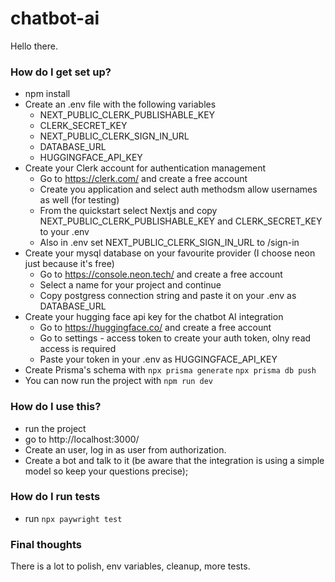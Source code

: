 # chatbot-ai

Hello there.

### How do I get set up? ###
* npm install
* Create an .env file with the following variables
  - NEXT_PUBLIC_CLERK_PUBLISHABLE_KEY
  - CLERK_SECRET_KEY
  - NEXT_PUBLIC_CLERK_SIGN_IN_URL
  - DATABASE_URL
  - HUGGINGFACE_API_KEY
* Create your Clerk account for authentication management
  - Go to https://clerk.com/ and create a free account
  - Create you application and select auth methodsm allow usernames as well (for testing)
  - From the quickstart select Nextjs and copy NEXT_PUBLIC_CLERK_PUBLISHABLE_KEY and CLERK_SECRET_KEY to your .env
  - Also in .env set NEXT_PUBLIC_CLERK_SIGN_IN_URL to /sign-in
* Create your mysql database on your favourite provider (I choose neon just because it's free)
  - Go to https://console.neon.tech/ and create a free account
  - Select a name for your project and continue
  - Copy postgress connection string and paste it on your .env as DATABASE_URL
* Create your hugging face api key for the chatbot AI integration
  - Go to https://huggingface.co/ and create a free account
  - Go to settings - access token to create your auth token, olny read access is required
  - Paste your token in your .env as HUGGINGFACE_API_KEY
* Create Prisma's schema with 
 `npx prisma generate` 
 `npx prisma db push`
* You can now run the project with `npm run dev`

### How do I use this? ###
* run the project
* go to http://localhost:3000/ 
* Create an user, log in as user from authorization.
* Create a bot and talk to it (be aware that the integration is using a simple model so keep your questions precise);
  
### How do I run tests ###
* run `npx paywright test`

### Final thoughts ###
There is a lot to polish, env variables, cleanup, more tests.